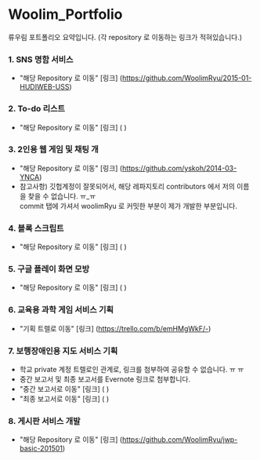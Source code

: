 # Woolim_Portfolio
류우림 포트폴리오 요약입니다. (각 repository 로 이동하는 링크가 적혀있습니다.)

### 1. SNS 명함 서비스
- "해당 Repository 로 이동" [링크] (https://github.com/WoolimRyu/2015-01-HUDIWEB-USS)


### 2. To-do 리스트
- "해당 Repository 로 이동" [링크] ( )


### 3. 2인용 웹 게임 및 채팅 개
- "해당 Repository 로 이동" [링크] (https://github.com/yskoh/2014-03-YNCA)
- 참고사항) 깃헙계정이 잘못되어서, 해당 레파지토리 contributors 에서 저의 이름을 찾을 수 없습니다. ㅠ_ㅠ <br> commit 탭에 가셔서 woolimRyu 로 커밋한 부분이 제가 개발한 부분입니다.


### 4. 블록 스크립트
- "해당 Repository 로 이동" [링크] ( )


### 5. 구글 플레이 화면 모방
- "해당 Repository 로 이동" [링크] ( )


### 6. 교육용 과학 게임 서비스 기획
- "기획 트렐로 이동" [링크] (https://trello.com/b/emHMgWkF/-)


### 7. 보행장애인용 지도 서비스 기획
- 학교 private 계정 트렐로인 관계로, 링크를 첨부하여 공유할 수 없습니다. ㅠ ㅠ
- 중간 보고서 및 최종 보고서를 Evernote 링크로 첨부합니다.
- "중간 보고서로 이동" [링크] ( )
- "최종 보고서로 이동" [링크] ( )


### 8. 게시판 서비스 개발
- "해당 Repository 로 이동" [링크] (https://github.com/WoolimRyu/jwp-basic-201501)
